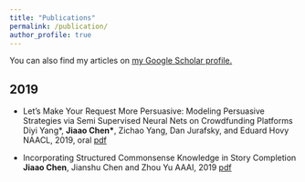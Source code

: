 ```yaml
---
title: "Publications"
permalink: /publication/
author_profile: true
---
```


You can also find my articles on <u><a href="{{ author.googlescholar }}">my Google Scholar profile</a>.</u>

## 2019
* Let’s Make Your Request More Persuasive: Modeling Persuasive Strategies via Semi Supervised Neural Nets on Crowdfunding Platforms     
Diyi Yang\*, **Jiaao Chen\***, Zichao Yang, Dan Jurafsky, and Eduard Hovy   
NAACL, 2019, oral [pdf](https://www.aclweb.org/anthology/N19-1364)    

* Incorporating Structured Commonsense Knowledge in Story Completion      
**Jiaao Chen**, Jianshu Chen and Zhou Yu
AAAI, 2019 [pdf](https://arxiv.org/abs/1811.00625)     

